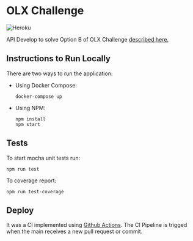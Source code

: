 # OLX Challenge
![Heroku](https://github.com/Viny2999/eng-zap-challenge-nodejs/actions/workflows/main.yml/badge.svg)

API Develop to solve Option B of OLX Challenge [described here.](https://olxbr.github.io/cultura/challenges/engineering.html)

## Instructions to Run Locally
There are two ways to run the application:
* Using Docker Compose:
  ```
  docker-compose up
  ``` 
* Using NPM:
  ```
  npm install
  npm start
  ``` 
## Tests
To start mocha unit tests run:
```
npm run test
``` 
To coverage report:
```
npm run test-coverage
``` 

## Deploy
It was a CI implemented using [Github Actions](https://docs.github.com/pt/actions).
The CI Pipeline is trigged when the main receives a new pull request or commit.
